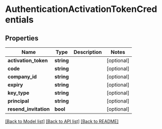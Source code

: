 # AuthenticationActivationTokenCredentials

## Properties
Name | Type | Description | Notes
------------ | ------------- | ------------- | -------------
**activation_token** | **string** |  | [optional] 
**code** | **string** |  | [optional] 
**company_id** | **string** |  | [optional] 
**expiry** | **string** |  | [optional] 
**key_type** | **string** |  | [optional] 
**principal** | **string** |  | [optional] 
**resend_invitation** | **bool** |  | [optional] 

[[Back to Model list]](../README.md#documentation-for-models) [[Back to API list]](../README.md#documentation-for-api-endpoints) [[Back to README]](../README.md)


